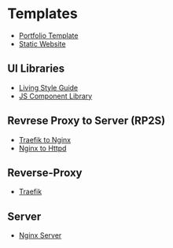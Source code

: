 # Templates

- [Portfolio Template](https://github.com/paulAlexSerban/project-boilerplate-archetype-n-framework)
- [Static Website](https://github.com/paulAlexSerban/tpl--static-website)

<!--
## Tech Stacks
- LAMP
- NMP
- MERN
- MEAN
- MEVN

## Content Management Systems
- Wordpress

## Client Side Rendering(CSR)
- ReactJS

## Server to Database

- ExpressJS - MongoDB
- ExpressJS - SQL

## Server Side Rendering (SSR)
- Php
- ExpressJS - Ejs
- NextJS - Jsx

## Jamstack - Static Site Generator
- Jekyll
- Eleventy
- Hugo
- Pelican

## Style Guides
- Storybook - FE Style Guide
-->
## UI Libraries
- [Living Style Guide](https://github.com/paulAlexSerban/tpl--living-style-guide)
- [JS Component Library](https://github.com/paulAlexSerban/tpl--js-component-library)

## Revrese Proxy to Server (RP2S)
- [Traefik to Nginx](https://github.com/paulAlexSerban/tpl--traefik-proxy--nginx-server)
- [Nginx to Httpd](https://github.com/paulAlexSerban/tpl--nginx-proxy--httpd-server)

## Reverse-Proxy
- [Traefik](https://github.com/paulAlexSerban/tpl--traefik-proxy)
<!--
- Nginx Reverse Proxy

## Server to Database
- Php - SQL
- NodeJS to MongoDB

## Database
- Redis
- Mongoose
- MongoDB
- PhpMyAdmin
- PostgresSql
- SQL
-->
## Server
- [Nginx Server](https://github.com/paulAlexSerban/tpl--nginx-server)

<!--
- [ExpressJS (NodeJS v14)](https://github.com/paulAlexSerban/template-nodejs-14)
- [ExpressJS - Redis (NodeJS v14)](https://github.com/paulAlexSerban/template-nodejs-redis)
- [ExpressJS - EJS (NodeJS v14)](https://github.com/paulAlexSerban/ejs-template)
- [Style Guide Template](https://github.com/paulAlexSerban/style-guide-template)


